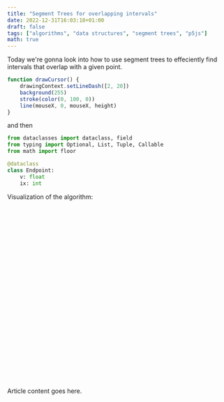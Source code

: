 ```yaml
---
title: "Segment Trees for overlapping intervals"
date: 2022-12-31T16:03:18+01:00
draft: false
tags: ["algorithms", "data structures", "segment trees", "p5js"]
math: true
---
```


Today we're gonna look into how to use segment trees to effeciently find intervals
that overlap with a given point.
```javascript
function drawCursor() {
    drawingContext.setLineDash([2, 20])
    background(255)
    stroke(color(0, 100, 0))
    line(mouseX, 0, mouseX, height)
}
```
and then
```python
from dataclasses import dataclass, field
from typing import Optional, List, Tuple, Callable
from math import floor

@dataclass
class Endpoint:
    v: float
    ix: int
```

Visualization of the algorithm:

<div class="p5js" id="v1-intervals" style="width: 100%; height: 400px;"></div>
<script src = "v1-intervals.js"></script>

Article content goes here.